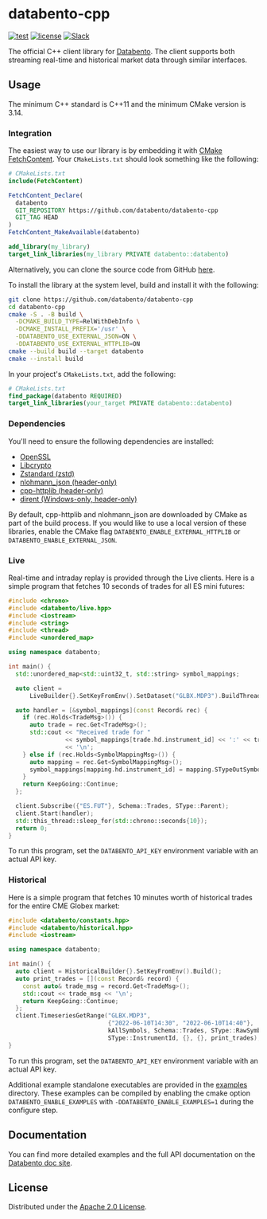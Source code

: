 # databento-cpp

[![test](https://github.com/databento/databento-cpp/actions/workflows/build.yaml/badge.svg?branch=main)](https://github.com/databento/databento-cpp/actions/workflows/build.yaml)
[![license](https://img.shields.io/github/license/databento/databento-cpp?color=blue)](./LICENSE)
[![Slack](https://img.shields.io/badge/join_Slack-community-darkblue.svg?logo=slack)](https://join.slack.com/t/databento-hq/shared_invite/zt-1xk498wxs-9fUs_xhz5ypaGD~mhI_hVQ)

The official C++ client library for [Databento](https://databento.com).
The client supports both streaming real-time and historical market data through similar interfaces.

## Usage

The minimum C++ standard is C++11 and the minimum CMake version is 3.14.

### Integration

The easiest way to use our library is by embedding it with [CMake FetchContent](https://cmake.org/cmake/help/v3.11/module/FetchContent.html).
Your `CMakeLists.txt` should look something like the following:

```cmake
# CMakeLists.txt
include(FetchContent)

FetchContent_Declare(
  databento
  GIT_REPOSITORY https://github.com/databento/databento-cpp
  GIT_TAG HEAD
)
FetchContent_MakeAvailable(databento)

add_library(my_library)
target_link_libraries(my_library PRIVATE databento::databento)
```

Alternatively, you can clone the source code from GitHub [here](https://github.com/databento/databento-cpp).

To install the library at the system level, build and install it with the following:

```sh
git clone https://github.com/databento/databento-cpp
cd databento-cpp
cmake -S . -B build \
  -DCMAKE_BUILD_TYPE=RelWithDebInfo \
  -DCMAKE_INSTALL_PREFIX='/usr' \
  -DDATABENTO_USE_EXTERNAL_JSON=ON \
  -DDATABENTO_USE_EXTERNAL_HTTPLIB=ON
cmake --build build --target databento
cmake --install build
```

In your project's `CMakeLists.txt`, add the following:

```cmake
# CMakeLists.txt
find_package(databento REQUIRED)
target_link_libraries(your_target PRIVATE databento::databento)
```

### Dependencies

You'll need to ensure the following dependencies are installed:
- [OpenSSL](https://www.openssl.org/)
- [Libcrypto](https://www.openssl.org/docs/man3.0/man7/crypto.html)
- [Zstandard (zstd)](https://github.com/facebook/zstd)
- [nlohmann\_json (header-only)](https://github.com/nlohmann/json)
- [cpp-httplib (header-only)](https://github.com/yhirose/cpp-httplib)
- [dirent (Windows-only, header-only)](https://github.com/tronkko/dirent)

By default, cpp-httplib and nlohmann\_json are downloaded by CMake as part of the build process.
If you would like to use a local version of these libraries, enable the CMake flag
`DATABENTO_ENABLE_EXTERNAL_HTTPLIB` or `DATABENTO_ENABLE_EXTERNAL_JSON`.

### Live

Real-time and intraday replay is provided through the Live clients.
Here is a simple program that fetches 10 seconds of trades for all ES mini futures:

```cpp
#include <chrono>
#include <databento/live.hpp>
#include <iostream>
#include <string>
#include <thread>
#include <unordered_map>

using namespace databento;

int main() {
  std::unordered_map<std::uint32_t, std::string> symbol_mappings;

  auto client =
      LiveBuilder{}.SetKeyFromEnv().SetDataset("GLBX.MDP3").BuildThreaded();

  auto handler = [&symbol_mappings](const Record& rec) {
    if (rec.Holds<TradeMsg>()) {
      auto trade = rec.Get<TradeMsg>();
      std::cout << "Received trade for "
                << symbol_mappings[trade.hd.instrument_id] << ':' << trade
                << '\n';
    } else if (rec.Holds<SymbolMappingMsg>()) {
      auto mapping = rec.Get<SymbolMappingMsg>();
      symbol_mappings[mapping.hd.instrument_id] = mapping.STypeOutSymbol();
    }
    return KeepGoing::Continue;
  };

  client.Subscribe({"ES.FUT"}, Schema::Trades, SType::Parent);
  client.Start(handler);
  std::this_thread::sleep_for(std::chrono::seconds{10});
  return 0;
}
```
To run this program, set the `DATABENTO_API_KEY` environment variable with an actual API key.

### Historical

Here is a simple program that fetches 10 minutes worth of historical trades for the entire CME Globex market:

```cpp
#include <databento/constants.hpp>
#include <databento/historical.hpp>
#include <iostream>

using namespace databento;

int main() {
  auto client = HistoricalBuilder{}.SetKeyFromEnv().Build();
  auto print_trades = [](const Record& record) {
    const auto& trade_msg = record.Get<TradeMsg>();
    std::cout << trade_msg << '\n';
    return KeepGoing::Continue;
  };
  client.TimeseriesGetRange("GLBX.MDP3",
                            {"2022-06-10T14:30", "2022-06-10T14:40"},
                            kAllSymbols, Schema::Trades, SType::RawSymbol,
                            SType::InstrumentId, {}, {}, print_trades);
}
```

To run this program, set the `DATABENTO_API_KEY` environment variable with an actual API key.

Additional example standalone executables are provided in the [examples](./examples) directory.
These examples can be compiled by enabling the cmake option `DATABENTO_ENABLE_EXAMPLES` with `-DDATABENTO_ENABLE_EXAMPLES=1` during the configure step.

## Documentation

You can find more detailed examples and the full API documentation on the [Databento doc site](https://docs.databento.com/getting-started?historical=cpp&live=cpp).

## License

Distributed under the [Apache 2.0 License](https://www.apache.org/licenses/LICENSE-2.0.html).
